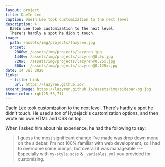 ```yaml
---
layout: project
title: DaeIn Lee
caption: DaeIn Lee took customization to the next level
description: >
  DaeIn Lee took customization to the next level.
  There's hardly a spot he didn't touch.
image: 
  path: /assets/img/projects/lazyren.jpg
  srcset:
    2880w: /assets/img/projects/lazyren.jpg
    1440w: /assets/img/projects/lazyren@0,5x.jpg
    720w:  /assets/img/projects/lazyren@0,25x.jpg
    360w:  /assets/img/projects/lazyren@0,125x.jpg
date: 14 Jul 2020
links:
  - title: Link
    url: https://lazyren.github.io/
accent_image: https://lazyren.github.io/assets/img/sidebar-bg.jpg
theme_color: rgb(25,55,71)
---
```


DaeIn Lee took customization to the next level.
There's hardly a spot he didn't touch. 
He used a ton of Hydejack's customization options, and then wrote his own HTML and CSS on top.

When I asked him about his experience, he had the following to say:

> I guess the most significant change I've made was drop down menu on the sidebar.
> I'm not 100% familiar with web development, so I had to overcome some bumps, but overall it was manageable ---
> Especially with `my-style.scss` & `_variables.yml` you provided for customizing.

<script type="module">
  const classes = document.body.classList.toString();
  document.body.classList.add('dark-mode');
  document.querySelector('hy-push-state').addEventListener('after', () => setTimeout(() => document.body.setAttribute('class', classes), 700), { once: true });
</script>